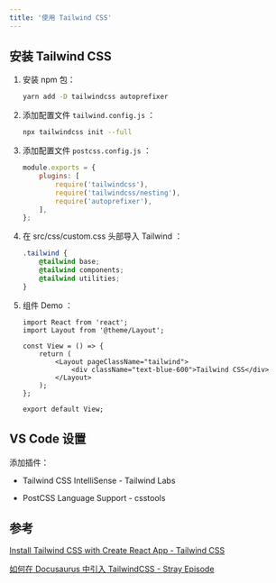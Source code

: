 ```yaml
---
title: '使用 Tailwind CSS'
---
```


## 安装 Tailwind CSS

1. 安装 npm 包：

    ```sh
    yarn add -D tailwindcss autoprefixer
    ```

2. 添加配置文件 `tailwind.config.js` ：

    ```sh
    npx tailwindcss init --full
    ```

3. 添加配置文件 `postcss.config.js` ：

    ```js
    module.exports = {
        plugins: [
            require('tailwindcss'),
            require('tailwindcss/nesting'),
            require('autoprefixer'),
        ],
    };
    ```

4. 在 src/css/custom.css 头部导入 Tailwind ：

    ```css
    .tailwind {
        @tailwind base;
        @tailwind components;
        @tailwind utilities;
    }
    ```

5. 组件 Demo ：

    ```tsx
    import React from 'react';
    import Layout from '@theme/Layout';

    const View = () => {
        return (
            <Layout pageClassName="tailwind">
                <div className="text-blue-600">Tailwind CSS</div>
            </Layout>
        );
    };

    export default View;
    ```

## VS Code 设置

添加插件：

-   Tailwind CSS IntelliSense - Tailwind Labs

-   PostCSS Language Support - csstools

## 参考

[Install Tailwind CSS with Create React App - Tailwind CSS](https://tailwindcss.com/docs/guides/create-react-app)

[如何在 Docusaurus 中引入 TailwindCSS - Stray Episode](https://farer.org/2021/10/08/docusaurus-with-tailwindcss/)
